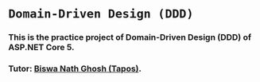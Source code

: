 # `Domain-Driven Design (DDD)`
### This is the practice project of  Domain-Driven Design (DDD) of  ASP.NET Core 5.
### Tutor: [Biswa Nath Ghosh (Tapos)](https://github.com/tapos007).
